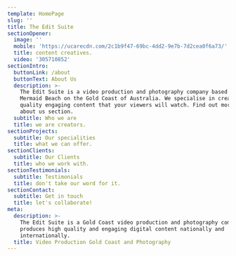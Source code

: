 ```yaml
---
template: HomePage
slug: ''
title: The Edit Suite
sectionOpener:
  image: ''
  mobile: 'https://ucarecdn.com/2c1b9f47-69bc-4dd2-9e7b-7d2cea0f6a73/'
  title: content creatives.
  video: '305710852'
sectionIntro:
  buttonLink: /about
  buttonText: About Us
  description: >-
    The Edit Suite is a video production and photography company based in
    Mermaid Beach on the Gold Coast of Australia. We specialise in creating high
    quality engaging content that your viewers will watch. Find out more in our
    about us section.
  subtitle: Who we are
  title: we are creators.
sectionProjects:
  subtitle: Our specialities
  title: what we can offer.
sectionClients:
  subtitle: Our Clients
  title: who we work with.
sectionTestimonials:
  subtitle: Testimonials
  title: don't take our word for it.
sectionContact:
  subtitle: Get in touch
  title: let's collaborate!
meta:
  description: >-
    The Edit Suite is a Gold Coast video production and photography company that
    produces high quality and engaging digital content nationally and
    internationally.
  title: Video Production Gold Coast and Photography
---
```



